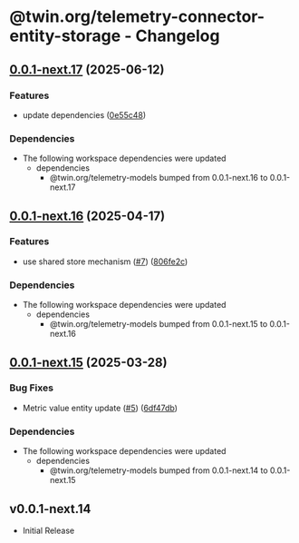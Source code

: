 # @twin.org/telemetry-connector-entity-storage - Changelog

## [0.0.1-next.17](https://github.com/twinfoundation/telemetry/compare/telemetry-connector-entity-storage-v0.0.1-next.16...telemetry-connector-entity-storage-v0.0.1-next.17) (2025-06-12)


### Features

* update dependencies ([0e55c48](https://github.com/twinfoundation/telemetry/commit/0e55c48de4139c6fe66b823101ca17973e60847c))


### Dependencies

* The following workspace dependencies were updated
  * dependencies
    * @twin.org/telemetry-models bumped from 0.0.1-next.16 to 0.0.1-next.17

## [0.0.1-next.16](https://github.com/twinfoundation/telemetry/compare/telemetry-connector-entity-storage-v0.0.1-next.15...telemetry-connector-entity-storage-v0.0.1-next.16) (2025-04-17)


### Features

* use shared store mechanism ([#7](https://github.com/twinfoundation/telemetry/issues/7)) ([806fe2c](https://github.com/twinfoundation/telemetry/commit/806fe2c2b7653d6b949c27ebf57bd13c3e040242))


### Dependencies

* The following workspace dependencies were updated
  * dependencies
    * @twin.org/telemetry-models bumped from 0.0.1-next.15 to 0.0.1-next.16

## [0.0.1-next.15](https://github.com/twinfoundation/telemetry/compare/telemetry-connector-entity-storage-v0.0.1-next.14...telemetry-connector-entity-storage-v0.0.1-next.15) (2025-03-28)


### Bug Fixes

* Metric value entity update ([#5](https://github.com/twinfoundation/telemetry/issues/5)) ([6df47db](https://github.com/twinfoundation/telemetry/commit/6df47dbbdec4da70e94124463af8cc8debd93837))


### Dependencies

* The following workspace dependencies were updated
  * dependencies
    * @twin.org/telemetry-models bumped from 0.0.1-next.14 to 0.0.1-next.15

## v0.0.1-next.14

- Initial Release
